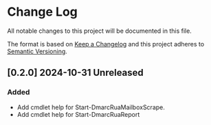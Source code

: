 # Change Log

All notable changes to this project will be documented in this file.

The format is based on [Keep a Changelog](http://keepachangelog.com/)
and this project adheres to [Semantic Versioning](http://semver.org/).

## [0.2.0] 2024-10-31 Unreleased
### Added
- Add cmdlet help for Start-DmarcRuaMailboxScrape.
- Add cmdlet help for Start-DmarcRuaReport
